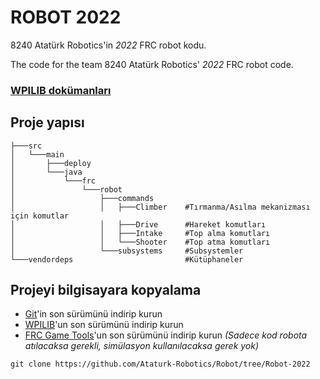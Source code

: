 # ROBOT 2022

8240 Atatürk Robotics'in *2022* FRC robot kodu. 

The code for the team 8240 Atatürk Robotics' *2022* FRC robot code.

### <a href="https://docs.wpilib.org/tr/">WPILIB dokümanları</a>

## Proje yapısı

```
├───src
│   └───main
│       ├───deploy
│       └───java
│           └───frc
│               └───robot
│                   ├───commands
│                   │   ├───Climber    #Tırmanma/Asılma mekanizması için komutlar
│                   │   ├───Drive      #Hareket komutları
│                   │   ├───Intake     #Top alma komutları
│                   │   └───Shooter    #Top atma komutları
│                   └───subsystems     #Subsystemler
└───vendordeps                         #Kütüphaneler
```

## Projeyi bilgisayara kopyalama

- <a href="https://git-scm.com">Git</a>'in son sürümünü indirip kurun
- <a href="https://docs.wpilib.org/tr/latest/docs/zero-to-robot/step-2/wpilib-setup.html">WPILIB</a>'un son sürümünü indirip kurun 
- <a href="https://www.ni.com/en-tr/support/downloads/drivers/download.frc-game-tools.html#440024">FRC Game Tools</a>'un son sürümünü indirip kurun *(Sadece kod robota atılacaksa gerekli, simülasyon kullanılacaksa gerek yok)*

```
git clone https://github.com/Ataturk-Robotics/Robot/tree/Robot-2022
```
